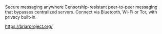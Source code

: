 Secure messaging anywhere
Censorship-resistant peer-to-peer messaging that bypasses centralized servers. Connect via Bluetooth, Wi-Fi or Tor, with privacy built-in.

https://briarproject.org/